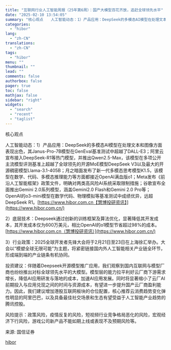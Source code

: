 ```yaml
---
title: "互联网行业人工智能周报（25年第6周）：国产大模型百花齐放，追赶全球领先水平"
date: "2025-02-10 13:54:05"
summary: "核心观点　　人工智能动态：1）产品应用：DeepSeek的多模态AI模型在处理文本和图像方面表..."
categories:
  - "hibor"
lang:
  - "zh-CN"
translations:
  - "zh-CN"
tags:
  - "hibor"
menu: ""
thumbnail: ""
lead: ""
comments: false
authorbox: false
pager: true
toc: false
mathjax: false
sidebar: "right"
widgets:
  - "search"
  - "recent"
  - "taglist"
---
```


核心观点

人工智能动态：1）产品应用：DeepSeek的多模态AI模型在处理文本和图像方面表现出色，其Janus-Pro-7B模型在GenEval基准测试中超越了DALL-E3；阿里云宣布接入DeepSeek-R1等热门模型，并推出Qwen2.5-Max，该模型在多项公开主流模型评测基准上超越了全球领先的开源MoE模型DeepSeek V3以及最大的开源稠密模型Llama-3.1-405B；月之暗面发布了新一代多模态思考模型K1.5，该模型在数学、代码、多模态推理能力等方面都接近OpenAI满血版o1；Meta发布《前沿人工智能框架》政策文件，明确对两类高风险AI系统采取限制措施；谷歌宣布全面推出Gemini 2.0系列模型，涵盖Gemini2.0 Flash和Gemini 2.0 Pro等；OpenAI的o3-mini模型在数学代码、物理模拟等基准测试中成绩优异，远超DeepSeek R1。[https://www.hibor.com.cn【慧博投研资讯】](https://www.hibor.com.cn/)

2）底层技术：Deepseek通过创新的训练框架及算法优化，显著降低其开发成本，其开发成本仅为600万美元，相比OpenAI的o1模型节省超过98%的成本。[https://www.hibor.com.cn（慧博投研资讯）](https://www.hibor.com.cn/)

3）行业政策：2025全球开发者先锋大会将于2月21日至23日在上海徐汇举办。大会以“模塑全球无限可能”为主题，将紧密链接国内外人工智能相关产业链全环节，形成端到端的产业链条有机协同。

投资建议：伴随着Deepseek开源模型推广应用，我们观察到国内互联网与模型厂商也纷纷推出对标全球领先水平的大模型。模型层的能力拉平利好云厂商下游需求增长，降低AI应用研发与落地的成本，加速AI应用发展。同时将显著缩小了云厂AI前期投入与应用兑现之间的时间与资源成本，有望进一步提升国产云厂商盈利能力。因此，我们建议增加港股互联网板块的仓位配置，核心推荐云消费趋势变化弹性明显的阿里巴巴，以及具备最佳社交场景和生态有望受益于人工智能产业趋势的腾讯控股。

风险提示：政策风险，疫情反复的风险，短视频行业竞争格局恶化的风险，宏观经济下行风险，游戏公司新产品不能如期上线或表现不及预期风险等。

来源: 国信证券

[hibor](https://www.hibor.com.cn/data/ec6f75e6f56748bddf073ede7f29c472.html)
